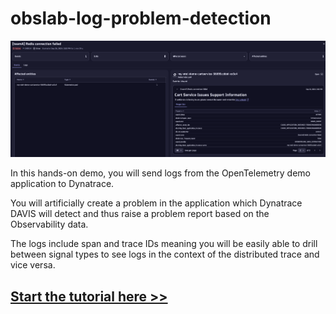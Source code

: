 # obslab-log-problem-detection

![problem details](docs/images/problem-details.png)

In this hands-on demo, you will send logs from the OpenTelemetry demo application to Dynatrace.

You will artificially create a problem in the application which Dynatrace DAVIS will detect and thus raise a problem report based on the Observability data.

The logs include span and trace IDs meaning you will be easily able to drill between signal types to see logs in the context of the distributed trace and vice versa.

## [Start the tutorial here >>](https://dynatrace.github.io/obslab-log-problem-detection)

